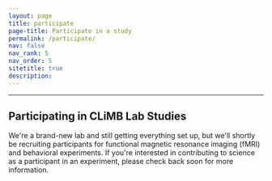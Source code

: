 ```yaml
---
layout: page
title: participate
page-title: Participate in a study
permalink: /participate/
nav: false
nav_rank: 5
nav_order: 5
sitetitle: true
description: 
---
```

---

## Participating in CLiMB Lab Studies

We're a brand-new lab and still getting everything set up, but we'll shortly be recruiting participants
for functional magnetic resonance imaging (fMRI) and behavioral experiments. If you're interested in
contributing to science as a participant in an experiment, please check back soon for more information.
